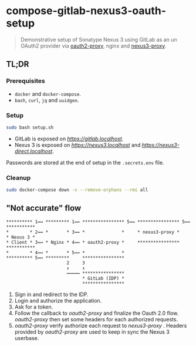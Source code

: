 # compose-gitlab-nexus3-oauth-setup

> Demonstrative setup of Sonatype Nexus 3 using GitLab as an un OAuth2 provider via [oauth2-proxy](https://github.com/oauth2-proxy/oauth2-proxy), nginx and [nexus3-proxy](nexus3-proxy/).

## TL;DR

### Prerequisites

- `docker` and `docker-compose`.
- `bash`, `curl`, `jq` and `uuidgen`.

### Setup

```bash
sudo bash setup.sh
```

- GitLab is exposed on *https://gitlab.localhost*.
- Nexus 3 is exposed on *https://nexus3.localhost* and *https://nexus3-direct.localhost*.

Passwords are stored at the end of setup in the `.secrets.env` file.

### Cleanup

```bash
sudo docker-compose down -v --remove-orphans --rmi all
```

## "Not accurate" flow 

```
********** 1↔↔ ********* 1↔↔ **************** 5↔↔ **************** 5↔↔ ***********
*        * 2↔↔ *       * 3↔↔ *              *     * nexus3-proxy *     * Nexus 3 *
* Client * 3↔↔ * Nginx * 4↔↔ * oauth2-proxy *     ****************     ***********
*        * 4↔↔ *       * 5↔↔ *              *
********** 5↔↔ *********     ****************
                       2     3
                       ↕     ↕
                       ↔↔↔↔↔ ****************
                             * GitLab (IDP) *
                             ****************
```

1. Sign in and redirect to the IDP.
2. Login and authorize the application.
3. Ask for a token.
4. Follow the callback to *oauth2-proxy* and finalize the Oauth 2.0 flow. *oauth2-proxy* then set some headers for each authorized requests.
5. *oauth2-proxy* verify authorize each request to *nexus3-proxy* . Headers provided by *oauth2-proxy* are used to keep in sync the Nexus 3 userbase.
